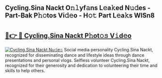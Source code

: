 ## Cycling.Sina Nackt O𝚗𝚕yf𝚊ns L𝚎a𝚔ed N𝚞𝚍es - Part-Bak P𝚑𝚘tos Vi𝚍𝚎o - H𝚘𝚝 Part L𝚎a𝚔s WlSn8

# <h2><a href="http://kfdere.oniu.top/?m=Cycling.Sina+Nackt">🔗👉 🔴 Cycling.Sina Nackt P𝚑ot𝚘𝚜 V𝚒d𝚎o</a></h2>

[![Cycling.Sina Nackt Nu𝚍e𝚜](https://i.imgur.com/0qMVB7G.gif)](http://kfdere.oniu.top/?m=Cycling.Sina+Nackt)
Social media personality Cycling.Sina Nackt, recognized for disseminating dance and lifestyle ideas through dance presentations and personal vlogs. Selfless volunteer Cycling.Sina Nackt, recognized for their generosity and dedication to volunteering their time and skills to help others.  
